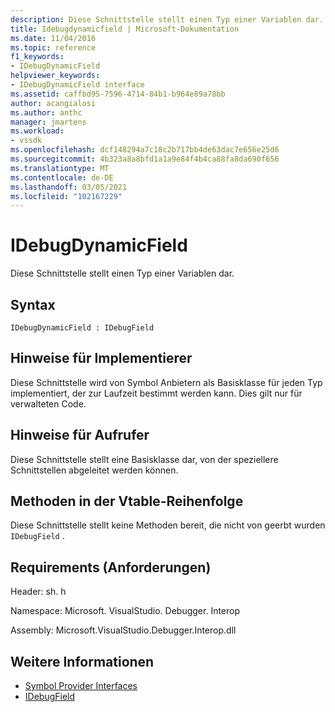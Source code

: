 ```yaml
---
description: Diese Schnittstelle stellt einen Typ einer Variablen dar.
title: Idebugdynamicfield | Microsoft-Dokumentation
ms.date: 11/04/2016
ms.topic: reference
f1_keywords:
- IDebugDynamicField
helpviewer_keywords:
- IDebugDynamicField interface
ms.assetid: caffbd95-7596-4714-84b1-b964e89a78bb
author: acangialosi
ms.author: anthc
manager: jmartens
ms.workload:
- vssdk
ms.openlocfilehash: dcf148294a7c18c2b717bb4de63dac7e656e25d6
ms.sourcegitcommit: 4b323a8a8bfd1a1a9e84f4b4ca88fa8da690f656
ms.translationtype: MT
ms.contentlocale: de-DE
ms.lasthandoff: 03/05/2021
ms.locfileid: "102167229"
---
```

# <a name="idebugdynamicfield"></a>IDebugDynamicField
Diese Schnittstelle stellt einen Typ einer Variablen dar.

## <a name="syntax"></a>Syntax

```
IDebugDynamicField : IDebugField
```

## <a name="notes-for-implementers"></a>Hinweise für Implementierer
 Diese Schnittstelle wird von Symbol Anbietern als Basisklasse für jeden Typ implementiert, der zur Laufzeit bestimmt werden kann. Dies gilt nur für verwalteten Code.

## <a name="notes-for-callers"></a>Hinweise für Aufrufer
 Diese Schnittstelle stellt eine Basisklasse dar, von der speziellere Schnittstellen abgeleitet werden können.

## <a name="methods-in-vtable-order"></a>Methoden in der Vtable-Reihenfolge
 Diese Schnittstelle stellt keine Methoden bereit, die nicht von geerbt wurden `IDebugField` .

## <a name="requirements"></a>Requirements (Anforderungen)
 Header: sh. h

 Namespace: Microsoft. VisualStudio. Debugger. Interop

 Assembly: Microsoft.VisualStudio.Debugger.Interop.dll

## <a name="see-also"></a>Weitere Informationen
- [Symbol Provider Interfaces](../../../extensibility/debugger/reference/symbol-provider-interfaces.md)
- [IDebugField](../../../extensibility/debugger/reference/idebugfield.md)

